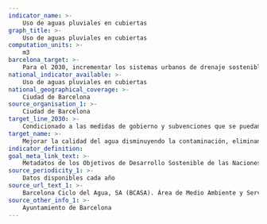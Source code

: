 ```yaml
---
indicator_name: >-
    Uso de aguas pluviales en cubiertas 
graph_title: >-
    Uso de aguas pluviales en cubiertas 
computation_units: >-
    m3
barcelona_target: >-
    Para el 2030, incrementar los sistemas urbanos de drenaje sostenible y el aprovechamiento de las aguas freáticas
national_indicator_available: >-
    Uso de aguas pluviales en cubiertas 
national_geographical_coverage: >-
    Ciudad de Barcelona
source_organisation_1: >-
    Ciudad de Barcelona
target_line_2030: >-
    Condicionado a las medidas de gobierno y subvenciones que se puedan desarrollar en el ámbito doméstico, industrial y comercial
target_name: >-
    Mejorar la calidad del agua disminuyendo la contaminación, eliminando los vertidos y minimizando la descarga de materiales y productos químicos peligrosos, así como reduciendo a la mitad el porcentaje de aguas residuales sin tratar y aumentando considerablemente a escala mundial el reciclaje y la reutilización en condiciones de seguridad
indicator_definition:
goal_meta_link_text: >-
    Metadatos de los Objetivos de Desarrollo Sostenible de las Naciones Unidas (pdf 894kB)
source_periodicity_1: >-
    Datos disponibles cada año
source_url_text_1: >-
    Barcelona Ciclo del Agua, SA (BCASA). Área de Medio Ambiente y Servicios Urbanos 
source_other_info_1: >-
    Ayuntamiento de Barcelona
---
```

